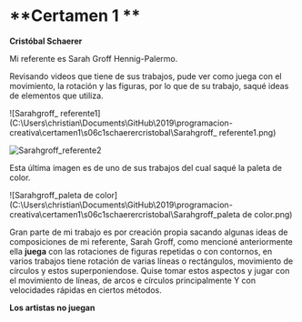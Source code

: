# **Certamen 1 **

**Cristóbal Schaerer**



Mi referente es Sarah Groff Hennig-Palermo.

Revisando videos que tiene de sus trabajos, pude ver como juega con el movimiento, la rotación y las figuras, por lo que de su trabajo, saqué ideas de elementos que utiliza. 

![Sarahgroff_ referente1](C:\Users\christian\Documents\GitHub\2019\programacion-creativa\certamen1\s06c1schaerercristobal\Sarahgroff_ referente1.png)

![Sarahgroff_referente2](C:\Users\christian\Documents\GitHub\2019\programacion-creativa\certamen1\s06c1schaerercristobal\Sarahgroff_referente2.png)

Esta última imagen es de uno de sus trabajos del cual saqué la paleta de color.

![Sarahgroff_paleta de color](C:\Users\christian\Documents\GitHub\2019\programacion-creativa\certamen1\s06c1schaerercristobal\Sarahgroff_paleta de color.png)





Gran parte de mi trabajo es por creación propia sacando algunas ideas de composiciones de mi referente, Sarah Groff, como mencioné anteriormente ella **juega** con las rotaciones de figuras repetidas o con contornos, en varios trabajos tiene rotación de varias líneas o rectángulos, movimiento de círculos y estos superponiendose. Quise tomar estos aspectos y jugar con el movimiento de líneas, de arcos e círculos principalmente Y  con velocidades rápidas en ciertos métodos. 

**Los artistas no juegan**
